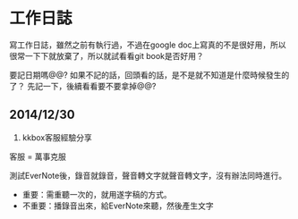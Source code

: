 # 工作日誌
寫工作日誌，雖然之前有執行過，不過在google doc上寫真的不是很好用，所以很常一下下就放棄了，所以就試看看git book是否好用？

要記日期嗎@@?
如果不記的話，回頭看的話，是不是就不知道是什麼時候發生的了？
先記一下，後續看看要不要拿掉@@?

## 2014/12/30
1. kkbox客服經驗分享

 客服 = 萬事克服 
 
 測試EverNote後，錄音就錄音，聲音轉文字就聲音轉文字，沒有辦法同時進行。
 
 * 重要：需重聽一次的，就用遂字稿的方式。
 * 不重要：播錄音出來，給EverNote來聽，然後產生文字






